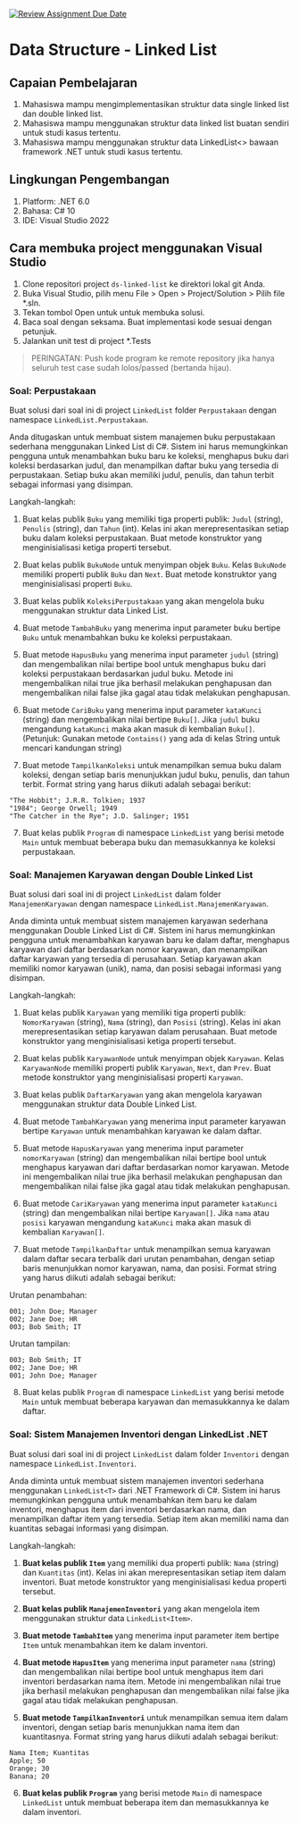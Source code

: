 [![Review Assignment Due Date](https://classroom.github.com/assets/deadline-readme-button-22041afd0340ce965d47ae6ef1cefeee28c7c493a6346c4f15d667ab976d596c.svg)](https://classroom.github.com/a/DLGhUAZh)
# Data Structure - Linked List

## Capaian Pembelajaran

1. Mahasiswa mampu mengimplementasikan struktur data single linked list dan double linked list.
2. Mahasiswa mampu menggunakan struktur data linked list buatan sendiri untuk studi kasus tertentu.
3. Mahasiswa mampu menggunakan struktur data LinkedList<> bawaan framework .NET untuk studi kasus tertentu.

## Lingkungan Pengembangan

1. Platform: .NET 6.0
2. Bahasa: C# 10
3. IDE: Visual Studio 2022

## Cara membuka project menggunakan Visual Studio

1. Clone repositori project `ds-linked-list` ke direktori lokal git Anda.
2. Buka Visual Studio, pilih menu File > Open > Project/Solution > Pilih file *.sln.
3. Tekan tombol Open untuk  untuk membuka solusi.
4. Baca soal dengan seksama. Buat implementasi kode sesuai dengan petunjuk.
6. Jalankan unit test di project *.Tests

> PERINGATAN: Push kode program ke remote repository jika hanya seluruh test case sudah lolos/passed (bertanda hijau).

### Soal: Perpustakaan

Buat solusi dari soal ini di project `LinkedList` folder `Perpustakaan` dengan namespace `LinkedList.Perpustakaan`.

Anda ditugaskan untuk membuat sistem manajemen buku perpustakaan sederhana menggunakan Linked List di C#. Sistem ini harus memungkinkan pengguna untuk menambahkan buku baru ke koleksi, menghapus buku dari koleksi berdasarkan judul, dan menampilkan daftar buku yang tersedia di perpustakaan. Setiap buku akan memiliki judul, penulis, dan tahun terbit sebagai informasi yang disimpan.

Langkah-langkah:

1. Buat kelas publik `Buku` yang memiliki tiga properti publik: `Judul` (string), `Penulis` (string), dan `Tahun` (int). Kelas ini akan merepresentasikan setiap buku dalam koleksi perpustakaan. Buat metode konstruktor yang menginisialisasi ketiga properti tersebut.

2. Buat kelas publik `BukuNode` untuk menyimpan objek `Buku`. Kelas `BukuNode` memiliki properti publik `Buku` dan `Next`. Buat metode konstruktor yang menginisialisasi properti `Buku`.

3. Buat kelas publik `KoleksiPerpustakaan` yang akan mengelola buku menggunakan struktur data Linked List.

4. Buat metode `TambahBuku` yang menerima input parameter buku bertipe `Buku` untuk menambahkan buku ke koleksi perpustakaan.

5. Buat metode `HapusBuku` yang menerima input parameter `judul` (string) dan mengembalikan nilai bertipe bool untuk menghapus buku dari koleksi perpustakaan berdasarkan judul buku. Metode ini mengembalikan nilai true jika berhasil melakukan penghapusan dan mengembalikan nilai false jika gagal atau tidak melakukan penghapusan.

6. Buat metode `CariBuku` yang menerima input parameter `kataKunci` (string) dan mengembalikan nilai bertipe `Buku[]`. Jika  `judul` buku mengandung `kataKunci` maka akan masuk di kembalian `Buku[]`. (Petunjuk: Gunakan metode `Contains()` yang ada di kelas String untuk mencari kandungan string)

6. Buat metode `TampilkanKoleksi` untuk menampilkan semua buku dalam koleksi, dengan setiap baris menunjukkan judul buku, penulis, dan tahun terbit. Format string yang harus diikuti adalah sebagai berikut:

```
"The Hobbit"; J.R.R. Tolkien; 1937
"1984"; George Orwell; 1949
"The Catcher in the Rye"; J.D. Salinger; 1951
```

7. Buat kelas publik `Program` di namespace `LinkedList` yang berisi metode `Main` untuk membuat beberapa buku dan memasukkannya ke koleksi perpustakaan.

### Soal: Manajemen Karyawan dengan Double Linked List

Buat solusi dari soal ini di project `LinkedList` dalam folder `ManajemenKaryawan` dengan namespace `LinkedList.ManajemenKaryawan`.

Anda diminta untuk membuat sistem manajemen karyawan sederhana menggunakan Double Linked List di C#. Sistem ini harus memungkinkan pengguna untuk menambahkan karyawan baru ke dalam daftar, menghapus karyawan dari daftar berdasarkan nomor karyawan, dan menampilkan daftar karyawan yang tersedia di perusahaan. Setiap karyawan akan memiliki nomor karyawan (unik), nama, dan posisi sebagai informasi yang disimpan.

Langkah-langkah:

1. Buat kelas publik `Karyawan` yang memiliki tiga properti publik: `NomorKaryawan` (string), `Nama` (string), dan `Posisi` (string). Kelas ini akan merepresentasikan setiap karyawan dalam perusahaan. Buat metode konstruktor yang menginisialisasi ketiga properti tersebut.

2. Buat kelas publik `KaryawanNode` untuk menyimpan objek `Karyawan`. Kelas `KaryawanNode` memiliki properti publik `Karyawan`, `Next`, dan `Prev`. Buat metode konstruktor yang menginisialisasi properti `Karyawan`.

3. Buat kelas publik `DaftarKaryawan` yang akan mengelola karyawan menggunakan struktur data Double Linked List.

4. Buat metode `TambahKaryawan` yang menerima input parameter karyawan bertipe `Karyawan` untuk menambahkan karyawan ke dalam daftar.

5. Buat metode `HapusKaryawan` yang menerima input parameter `nomorKaryawan` (string) dan mengembalikan nilai bertipe bool untuk menghapus karyawan dari daftar berdasarkan nomor karyawan. Metode ini mengembalikan nilai true jika berhasil melakukan penghapusan dan mengembalikan nilai false jika gagal atau tidak melakukan penghapusan.

6. Buat metode `CariKaryawan` yang menerima input parameter `kataKunci` (string) dan mengembalikan nilai bertipe `Karyawan[]`. Jika `nama` atau `posisi` karyawan mengandung `kataKunci` maka akan masuk di kembalian `Karyawan[]`.

7. Buat metode `TampilkanDaftar` untuk menampilkan semua karyawan dalam daftar secara terbalik dari urutan penambahan, dengan setiap baris menunjukkan nomor karyawan, nama, dan posisi. Format string yang harus diikuti adalah sebagai berikut:

Urutan penambahan:
```
001; John Doe; Manager
002; Jane Doe; HR
003; Bob Smith; IT
```

Urutan tampilan:
```
003; Bob Smith; IT
002; Jane Doe; HR
001; John Doe; Manager
```

8. Buat kelas publik `Program` di namespace `LinkedList` yang berisi metode `Main` untuk membuat beberapa karyawan dan memasukkannya ke dalam daftar.

### Soal: Sistem Manajemen Inventori dengan LinkedList .NET

Buat solusi dari soal ini di project `LinkedList` dalam folder `Inventori` dengan namespace `LinkedList.Inventori`. 

Anda diminta untuk membuat sistem manajemen inventori sederhana menggunakan `LinkedList<T>` dari .NET Framework di C#. Sistem ini harus memungkinkan pengguna untuk menambahkan item baru ke dalam inventori, menghapus item dari inventori berdasarkan nama, dan menampilkan daftar item yang tersedia. Setiap item akan memiliki nama dan kuantitas sebagai informasi yang disimpan.

Langkah-langkah:

1. **Buat kelas publik `Item`** yang memiliki dua properti publik: `Nama` (string) dan `Kuantitas` (int). Kelas ini akan merepresentasikan setiap item dalam inventori. Buat metode konstruktor yang menginisialisasi kedua properti tersebut.

2. **Buat kelas publik `ManajemenInventori`** yang akan mengelola item menggunakan struktur data `LinkedList<Item>`.

3. **Buat metode `TambahItem`** yang menerima input parameter item bertipe `Item` untuk menambahkan item ke dalam inventori.

4. **Buat metode `HapusItem`** yang menerima input parameter `nama` (string) dan mengembalikan nilai bertipe bool untuk menghapus item dari inventori berdasarkan nama item. Metode ini mengembalikan nilai true jika berhasil melakukan penghapusan dan mengembalikan nilai false jika gagal atau tidak melakukan penghapusan.

5. **Buat metode `TampilkanInventori`** untuk menampilkan semua item dalam inventori, dengan setiap baris menunjukkan nama item dan kuantitasnya. Format string yang harus diikuti adalah sebagai berikut:

```
Nama Item; Kuantitas
Apple; 50
Orange; 30
Banana; 20
```

6. **Buat kelas publik `Program`** yang berisi metode `Main` di namespace `LinkedList` untuk membuat beberapa item dan memasukkannya ke dalam inventori.
